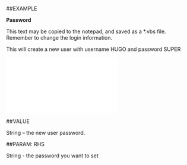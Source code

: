 
##EXAMPLE

**Password**

This text may be copied to the notepad, and saved as a *.vbs file. Remember to change the login information.

This will create a new user with username HUGO and password SUPER

![](..\..\Examples\vbs\SOUser.Password.vbs.txt)


##VALUE

String – the new user password.


##PARAM: RHS

String - the password you want to set

